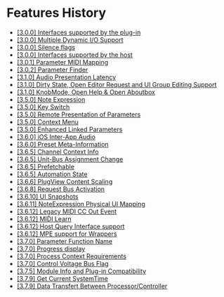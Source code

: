 # Features History

- [\[3.0.0\] Interfaces supported by the plug-in](../Change+History/3.0.0/Plug+in+Interfaces.md)
- [\[3.0.0\] Multiple Dynamic I/O Support](../Change+History/3.0.0/Multiple+Dynamic+IO.md)
- [\[3.0.0\] Silence flags](../Change+History/3.0.0/Silence+flags.md)
- [\[3.0.0\] Interfaces supported by the host](../Change+History/3.0.0/Host+Interfaces.md)
- [\[3.0.1\] Parameter MIDI Mapping](../Change+History/3.0.1/IMidiMapping.md)
- [\[3.0.2\] Parameter Finder](../Change+History/3.0.2/IParameterFinder.md)
- [\[3.1.0\] Audio Presentation Latency](../Change+History/3.1.0/IAudioPresentationLatency.md)
- [\[3.1.0\] Dirty State, Open Editor Request and UI Group Editing Support](../Change+History/3.1.0/IComponentHandler2.md)
- [\[3.1.0\] KnobMode, Open Help & Open Aboutbox](../Change+History/3.1.0/IEditController2.md)
- [\[3.5.0\] Note Expression](../Change+History/3.5.0/INoteExpressionController.md)
- [\[3.5.0\] Key Switch](../Change+History/3.5.0/IKeyswitchController.md)
- [\[3.5.0\] Remote Presentation of Parameters](../Change+History/3.5.0/IXmlRepresentationController.md)
- [\[3.5.0\] Context Menu](../Change+History/3.5.0/IComponentHandler3.md)
- [\[3.5.0\] Enhanced Linked Parameters](../Change+History/3.5.0/IEditControllerHostEditing.md)
- [\[3.6.0\] iOS Inter-App Audio](../Change+History/3.6.0/IAA.md)
- [\[3.6.0\] Preset Meta-Information](../Change+History/3.6.0/IStreamAttributes.md)
- [\[3.6.5\] Channel Context Info](../Change+History/3.6.5/IInfoListener.md)
- [\[3.6.5\] Unit-Bus Assignment Change](../Change+History/3.6.5/IUnitHandler2.md)
- [\[3.6.5\] Prefetchable](../Change+History/3.6.5/IPrefetchableSupport.md)
- [\[3.6.5\] Automation State](../Change+History/3.6.5/IAutomationState.md)
- [\[3.6.6\] PlugView Content Scaling](../Change+History/3.6.6/IPlugViewContentScaleSupport.md)
- [\[3.6.8\] Request Bus Activation](../Change+History/3.6.8/IComponentHandlerBusActivation.md)
- [\[3.6.10\] UI Snapshots](../Change+History/3.6.10/UI+Snapshots.md)
- [\[3.6.11\] NoteExpression Physical UI Mapping](../Change+History/3.6.11/INoteExpressionPhysicalUIMapping.md)
- [\[3.6.12\] Legacy MIDI CC Out Event](../Change+History/3.6.12/LegacyMIDICCOutEvent.md)
- [\[3.6.12\] MIDI Learn](../Change+History/3.6.12/IMidiLearn.md)
- [\[3.6.12\] Host Query Interface support](../Change+History/3.6.12/IPlugInterfaceSupport.md)
- [\[3.6.12\] MPE support for Wrappers](../Change+History/3.6.12/IVst3WrapperMPESupport.md)
- [\[3.7.0\] Parameter Function Name](../Change+History/3.7.0/IParameterFunctionName.md)
- [\[3.7.0\] Progress display](../Change+History/3.7.0/IProgress.md)
- [\[3.7.0\] Process Context Requirements](../Change+History/3.7.0/IProcessContextRequirements.md)
- [\[3.7.0\] Control Voltage Bus Flag](../Change+History/3.7.0/Control+Voltage.md)
- [\[3.7.5\] Module Info and Plug-in Compatibility](../Change+History/3.7.5/ModuleInfo.md)
- [\[3.7.9\] Get Current SystemTime](../Change+History/3.7.9/IComponentHandlerSystemTime.md)
- [\[3.7.9\] Data Transfert Between Processor/Controller](../Change+History/3.7.9/IDataExchangeHandler.md)

